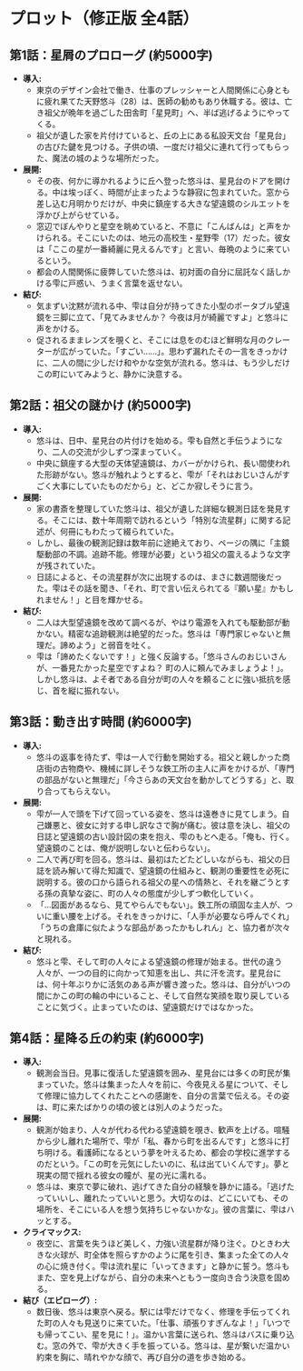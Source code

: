# プロット（修正版 全4話）

## 第1話：星屑のプロローグ (約5000字)

* **導入:**
  * 東京のデザイン会社で働き、仕事のプレッシャーと人間関係に心身ともに疲れ果てた天野悠斗（28）は、医師の勧めもあり休職する。彼は、亡き祖父が晩年を過ごした田舎町「星見町」へ、半ば逃げるようにやってくる。
  * 祖父が遺した家を片付けていると、丘の上にある私設天文台「星見台」の古びた鍵を見つける。子供の頃、一度だけ祖父に連れて行ってもらった、魔法の城のような場所だった。
* **展開:**
  * その夜、何かに導かれるように丘へ登った悠斗は、星見台のドアを開ける。中は埃っぽく、時間が止まったような静寂に包まれていた。窓から差し込む月明かりだけが、中央に鎮座する大きな望遠鏡のシルエットを浮かび上がらせている。
  * 窓辺でぼんやりと星空を眺めていると、不意に「こんばんは」と声をかけられる。そこにいたのは、地元の高校生・星野雫（17）だった。彼女は「ここの星が一番綺麗に見えるんです」と言い、毎晩のように来ているという。
  * 都会の人間関係に疲弊していた悠斗は、初対面の自分に屈託なく話しかける雫に戸惑い、うまく言葉を返せない。
* **結び:**
  * 気まずい沈黙が流れる中、雫は自分が持ってきた小型のポータブル望遠鏡を三脚に立て、「見てみませんか？ 今夜は月が綺麗ですよ」と悠斗に声をかける。
  * 促されるままレンズを覗くと、そこには息をのむほど鮮明な月のクレーターが広がっていた。「すごい……」。思わず漏れたその一言をきっかけに、二人の間に少しだけ和やかな空気が流れる。悠斗は、もう少しだけこの町にいてみようと、静かに決意する。

## 第2話：祖父の謎かけ (約5000字)

* **導入:**
  * 悠斗は、日中、星見台の片付けを始める。雫も自然と手伝うようになり、二人の交流が少しずつ深まっていく。
  * 中央に鎮座する大型の天体望遠鏡は、カバーがかけられ、長い間使われた形跡がない。悠斗が触れようとすると、雫が「それはおじいさんがすごく大事にしていたものだから」と、どこか寂しそうに言う。
* **展開:**
  * 家の書斎を整理していた悠斗は、祖父が遺した詳細な観測日誌を発見する。そこには、数十年周期で訪れるという「特別な流星群」に関する記述が、何冊にもわたって綴られていた。
  * しかし、最後の観測記録は数年前に途絶えており、ページの隅に「主鏡駆動部の不調。追跡不能。修理が必要」という祖父の震えるような文字が残されていた。
  * 日誌によると、その流星群が次に出現するのは、まさに数週間後だった。雫はその話を聞き、「それ、町で言い伝えられてる『願い星』かもしれません！」と目を輝かせる。
* **結び:**
  * 二人は大型望遠鏡を改めて調べるが、やはり電源を入れても駆動部が動かない。精密な追跡観測は絶望的だった。悠斗は「専門家じゃないと無理だ。諦めよう」と弱音を吐く。
  * 雫は「諦めたくないです！」と強く反論する。「悠斗さんのおじいさんが、一番見たかった星空ですよね？ 町の人に頼んでみましょうよ！」。しかし悠斗は、よそ者である自分が町の人々を頼ることに強い抵抗を感じ、首を縦に振れない。

## 第3話：動き出す時間 (約6000字)

* **導入:**
  * 悠斗の返事を待たず、雫は一人で行動を開始する。祖父と親しかった商店街の古物商や、機械に詳しそうな鉄工所の主人に声をかけるが、「専門の部品がないと無理だ」「今さらあの天文台を動かしてどうする」と、取り合ってもらえない。
* **展開:**
  * 雫が一人で頭を下げて回っている姿を、悠斗は遠巻きに見てしまう。自己嫌悪と、彼女に対する申し訳なさで胸が痛む。彼は意を決し、祖父の日誌と望遠鏡の古い設計図の束を抱え、雫のもとへ走る。「俺も、行く。望遠鏡のことは、俺が説明しないと伝わらない」。
  * 二人で再び町を回る。悠斗は、最初はたどたどしいながらも、祖父の日誌を読み解いて得た知識で、望遠鏡の仕組みと、観測の重要性を必死に説明する。彼の口から語られる祖父の星への情熱と、それを継ごうとする孫の真摯な姿に、町の人々の態度が少しずつ軟化していく。
  * 「…図面があるなら、見てやらんでもない」。鉄工所の頑固な主人が、ついに重い腰を上げる。それをきっかけに、「人手が必要なら呼んでくれ」「うちの倉庫に似たような部品があったかもしれん」と、協力者が次々と現れる。
* **結び:**
  * 悠斗と雫、そして町の人々による望遠鏡の修理が始まる。世代の違う人々が、一つの目的に向かって知恵を出し、共に汗を流す。星見台には、何十年ぶりかに活気のある声が響き渡った。悠斗は、自分がいつの間にかこの町の輪の中にいること、そして自然な笑顔を取り戻していることに気づく。止まっていたのは、望遠鏡だけではなかった。

## 第4話：星降る丘の約束 (約6000字)

* **導入:**
  * 観測会当日。見事に復活した望遠鏡を囲み、星見台には多くの町民が集まっていた。悠斗は集まった人々を前に、今夜見える星について、そして修理に協力してくれたことへの感謝を、自分の言葉で伝える。その姿は、町に来たばかりの頃の彼とは別人のようだった。
* **展開:**
  * 観測が始まり、人々が代わる代わる望遠鏡を覗き、歓声を上げる。喧騒から少し離れた場所で、雫が「私、春から町を出るんです」と悠斗に打ち明ける。看護師になるという夢を叶えるため、都会の学校に進学するのだという。「この町を元気にしたいのに、私は出ていくんです」。夢と現実の間で揺れる彼女の瞳が、星の光に濡れる。
  * 悠斗は、東京で夢に破れ、逃げてきた自分の経験を静かに語る。「逃げたっていいし、離れたっていいと思う。大切なのは、どこにいても、その場所を、そこにいる人を想う気持ちじゃないかな」。彼の言葉に、雫はハッとする。
* **クライマックス:**
  * 夜空に、言葉を失うほど美しく、力強い流星群が降り注ぐ。ひときわ大きな火球が、町全体を照らすかのように尾を引き、集まった全ての人々の心に焼き付く。雫は流れ星に「いってきます」と静かに誓う。悠斗もまた、空を見上げながら、自分の未来へともう一度向き合う決意を固める。
* **結び（エピローグ）:**
  * 数日後、悠斗は東京へ戻る。駅には雫だけでなく、修理を手伝ってくれた町の人々も見送りに来ていた。「仕事、頑張りすぎんなよ！」「いつでも帰ってこい、星を見に！」。温かい言葉に送られ、悠斗はバスに乗り込む。窓の外で、雫が大きく手を振っている。悠斗は、星が繋いだ温かい約束を胸に、晴れやかな顔で、再び自分の道を歩き始める。
